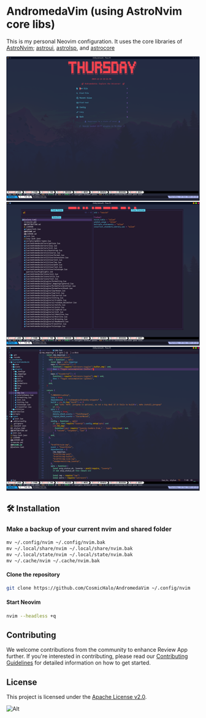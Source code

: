 # AndromedaVim (using AstroNvim core libs)

This is my personal Neovim configuration. It uses the core libraries of [AstroNvim](https://astronvim.com/); [astroui](https://github.com/AstroNvim/astroui), [astrolsp](https://github.com/AstroNvim/astrolsp), and [astrocore](https://github.com/AstroNvim/astrocore)

![dash](./_screenshots/dash.png)
![telescope](./_screenshots/telescope.png)
![cmp](./_screenshots/cmp.png)

## 🛠️ Installation

### Make a backup of your current nvim and shared folder

```shell
mv ~/.config/nvim ~/.config/nvim.bak
mv ~/.local/share/nvim ~/.local/share/nvim.bak
mv ~/.local/state/nvim ~/.local/state/nvim.bak
mv ~/.cache/nvim ~/.cache/nvim.bak
```

#### Clone the repository

```sh
git clone https://github.com/CosmicHalo/AndromedaVim ~/.config/nvim
```

#### Start Neovim

```sh
nvim --headless +q
```

## Contributing

We welcome contributions from the community to enhance Review App further. If you're interested in contributing, please read our [Contributing Guidelines](CONTRIBUTING.md) for detailed information on how to get started.

## License

This project is licensed under the [Apache License v2.0](https://github.com/lecoqjacob/AndromedaVim/blob/main/LICENSE).

![Alt](https://repobeats.axiom.co/api/embed/898febf1910240a1ada0dd13f49d100b8fe7120d.svg "Repobeats analytics image")
